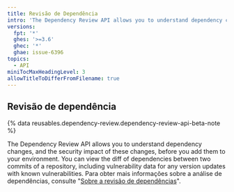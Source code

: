 ```yaml
---
title: Revisão de Dependência
intro: 'The Dependency Review API allows you to understand dependency changes, and the security impact of these changes, before you add them to your environment.'
versions:
  fpt: '*'
  ghes: '>=3.6'
  ghec: '*'
  ghae: issue-6396
topics:
  - API
miniTocMaxHeadingLevel: 3
allowTitleToDifferFromFilename: true
---
```


## Revisão de dependência

{% data reusables.dependency-review.dependency-review-api-beta-note %}

The Dependency Review API allows you to understand dependency changes, and the security impact of these changes, before you add them to your environment. You can view the diff of dependencies between two commits of a repository, including vulnerability data for any version updates with known vulnerabilities. Para obter mais informações sobre a análise de dependências, consulte "[Sobre a revisão de dependências](/code-security/supply-chain-security/understanding-your-software-supply-chain/about-dependency-review)".
